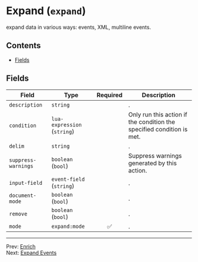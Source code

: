 # Expand (`expand`)

expand data in various ways: events, XML, multiline events.


## Contents

- [Fields](#fields)




## Fields


| Field | Type | Required | Description |
|---|---|:---:|---|
| `description` | `string` |  | . |
| `condition` | `lua-expression` (`string`) |  | Only run this action if the condition the specified condition is met. |
| `delim` | `string` |  | . |
| `suppress-warnings` | `boolean` (`bool`) |  | Suppress warnings generated by this action. |
| `input-field` | `event-field` (`string`) |  | . |
| `document-mode` | `boolean` (`bool`) |  | . |
| `remove` | `boolean` (`bool`) |  | . |
| `mode` | `expand:mode` | ✅ | . |








---
Prev: [Enrich](enrich.md)  
Next: [Expand Events](expand-events.md)  
